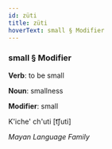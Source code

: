 ```yaml
---
id: züti
title: züti
hoverText: small § Modifier
---
```


### small § Modifier

**Verb**: to be small

**Noun**: smallness

**Modifier**: small

K'iche' ch'uti [t͡ʃuti]

*Mayan Language Family*